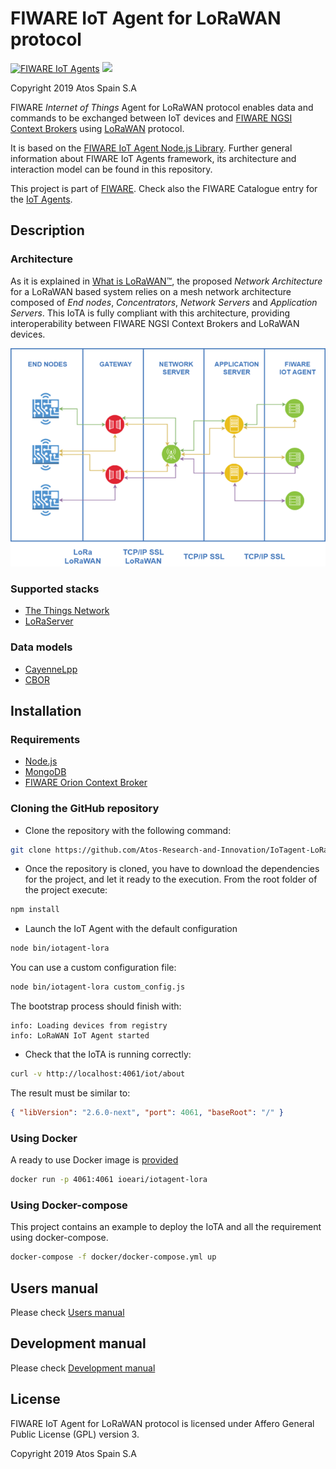 # FIWARE IoT Agent for LoRaWAN protocol

[![FIWARE IoT Agents](https://nexus.lab.fiware.org/repository/raw/public/badges/chapters/iot-agents.svg)](https://www.fiware.org/developers/catalogue/)
[![](https://img.shields.io/badge/tag-fiware+iot-orange.svg?logo=stackoverflow)](https://stackoverflow.com/questions/tagged/fiware+iot)

Copyright 2019 Atos Spain S.A

FIWARE _Internet of Things_ Agent for LoRaWAN protocol enables data and commands to be exchanged between IoT devices and
[FIWARE NGSI Context Brokers](https://forge.fiware.org/plugins/mediawiki/wiki/fiware/index.php/FIWARE.OpenSpecification.Data.ContextBroker)
using [LoRaWAN](https://lora-alliance.org/about-lorawan) protocol.

It is based on the [FIWARE IoT Agent Node.js Library](https://github.com/telefonicaid/iotagent-node-lib). Further
general information about FIWARE IoT Agents framework, its architecture and interaction model can be found in this
repository.

This project is part of [FIWARE](https://www.fiware.org/). Check also the FIWARE Catalogue entry for the
[IoT Agents](https://github.com/Fiware/catalogue/tree/master/iot-agents).

## Description

### Architecture

As it is explained in [What is LoRaWAN™](https://lora-alliance.org/sites/default/files/2018-04/what-is-lorawan.pdf), the
proposed _Network Architecture_ for a LoRaWAN based system relies on a mesh network architecture composed of _End
nodes_, _Concentrators_, _Network Servers_ and _Application Servers_. This IoTA is fully compliant with this
architecture, providing interoperability between FIWARE NGSI Context Brokers and LoRaWAN devices.

![General](https://raw.githubusercontent.com/Atos-Research-and-Innovation/IoTagent-LoRaWAN/master/docs/img/iotagent_lorawan_arch.png)

### Supported stacks

-   [The Things Network](https://www.thethingsnetwork.org/)
-   [LoRaServer](https://www.loraserver.io/)

### Data models

-   [CayenneLpp](https://www.thethingsnetwork.org/docs/devices/arduino/api/cayennelpp.html)
-   [CBOR](https://tools.ietf.org/html/rfc7049)

## Installation

### Requirements

-   [Node.js](https://nodejs.org/en/)
-   [MongoDB](https://docs.mongodb.com/manual/installation/)
-   [FIWARE Orion Context Broker](https://github.com/telefonicaid/fiware-orion)

### Cloning the GitHub repository

-   Clone the repository with the following command:

```bash
git clone https://github.com/Atos-Research-and-Innovation/IoTagent-LoRaWAN.git
```

-   Once the repository is cloned, you have to download the dependencies for the project, and let it ready to the
    execution. From the root folder of the project execute:

```bash
npm install
```

-   Launch the IoT Agent with the default configuration

```bash
node bin/iotagent-lora
```

You can use a custom configuration file:

```bash
node bin/iotagent-lora custom_config.js
```

The bootstrap process should finish with:

```text
info: Loading devices from registry
info: LoRaWAN IoT Agent started
```

-   Check that the IoTA is running correctly:

```bash
curl -v http://localhost:4061/iot/about
```

The result must be similar to:

```json
{ "libVersion": "2.6.0-next", "port": 4061, "baseRoot": "/" }
```

### Using Docker

A ready to use Docker image is [provided](https://hub.docker.com/r/ioeari/iotagent-lora/)

```bash
docker run -p 4061:4061 ioeari/iotagent-lora
```

### Using Docker-compose

This project contains an example to deploy the IoTA and all the requirement using docker-compose.

```bash
docker-compose -f docker/docker-compose.yml up
```

## Users manual

Please check [Users manual](users_manual.md)

## Development manual

Please check [Development manual](development_manual.md)

## License

FIWARE IoT Agent for LoRaWAN protocol is licensed under Affero General Public License (GPL) version 3.

Copyright 2019 Atos Spain S.A
